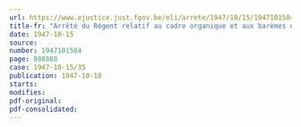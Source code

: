 ```yaml
---
url: https://www.ejustice.just.fgov.be/eli/arrete/1947/10/15/1947101504/justel
title-fr: "Arrêté du Régent relatif au cadre organique et aux barèmes du personnel du Moniteur belge"
date: 1947-10-15
source:
number: 1947101504
page: 888888
case: 1947-10-15/35
publication: 1947-10-18
starts:
modifies:
pdf-original:
pdf-consolidated:
---
```


